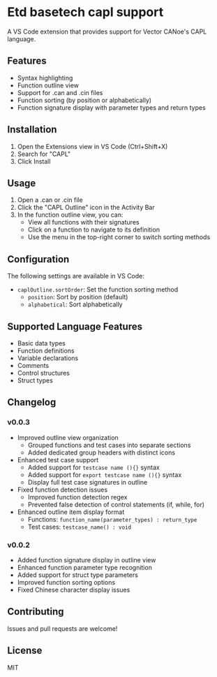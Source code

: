 # Etd basetech capl support

A VS Code extension that provides support for Vector CANoe's CAPL language.

## Features

- Syntax highlighting
- Function outline view
- Support for .can and .cin files
- Function sorting (by position or alphabetically)
- Function signature display with parameter types and return types

## Installation

1. Open the Extensions view in VS Code (Ctrl+Shift+X)
2. Search for "CAPL"
3. Click Install

## Usage

1. Open a .can or .cin file
2. Click the "CAPL Outline" icon in the Activity Bar
3. In the function outline view, you can:
   - View all functions with their signatures
   - Click on a function to navigate to its definition
   - Use the menu in the top-right corner to switch sorting methods

## Configuration

The following settings are available in VS Code:

- `caplOutline.sortOrder`: Set the function sorting method
  - `position`: Sort by position (default)
  - `alphabetical`: Sort alphabetically

## Supported Language Features

- Basic data types
- Function definitions
- Variable declarations
- Comments
- Control structures
- Struct types

## Changelog

### v0.0.3
- Improved outline view organization
  - Grouped functions and test cases into separate sections
  - Added dedicated group headers with distinct icons
- Enhanced test case support
  - Added support for `testcase name (){}` syntax
  - Added support for `export testcase name (){}` syntax
  - Display full test case signatures in outline
- Fixed function detection issues
  - Improved function detection regex
  - Prevented false detection of control statements (if, while, for)
- Enhanced outline item display format
  - Functions: `function_name(parameter_types) : return_type`
  - Test cases: `testcase_name() : void`

### v0.0.2
- Added function signature display in outline view
- Enhanced function parameter type recognition
- Added support for struct type parameters
- Improved function sorting options
- Fixed Chinese character display issues

## Contributing

Issues and pull requests are welcome!

## License

MIT 